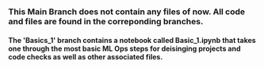 ### This Main Branch does not contain any files of now. All code and files are found in the correponding branches. 

#### The 'Basics_1' branch contains a notebook called Basic_1.ipynb that takes one through the most basic ML Ops steps for deisinging projects and code checks as well as other associated files. 

